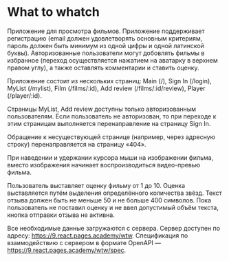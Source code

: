 # What to whatch

Приложение для просмотра фильмов. Приложение поддерживает регистрацию (email должен удовлетворять основным критериям, пароль должен быть минимум из одной цифры и одной латинской буквы). Авторизованные пользователи могут добовлять фильмы в избранное (переход осуществляется нажатием на аватарку в верхнем правом углу), а также оставлять комментарии и ставить оценку.

Приложение состоит из нескольких страниц: Main (/), Sign In (/login), MyList (/mylist), Film (/films/:id), Add review (/films/:id/review), Player (/player/:id).

Страницы MyList, Add review доступны только авторизованным пользователям. Если пользователь не авторизован, то при переходе к этим страницам выполняется перенаправление на страницу Sign In.

Обращение к несуществующей странице (например, через адресную строку) перенаправляется на страницу «404». 

При наведении и удержании курсора мыши на изображении фильма, вместо изображения начинает воспроизводиться видео-превью фильма.

Пользователь выставляет оценку фильму от 1 до 10. Оценка выставляется путём выделения определённого количества звёзд. Текст отзыва должен быть не меньше 50 и не больше 400 символов. Пока пользователь не поставил оценку и не ввел допустимый объём текста, кнопка отправки отзыва не активна.

Все необходимые данные загружаются с сервера. Сервер доступен по адресу: https://9.react.pages.academy/wtw.
Спецификация по взаимодействию с сервером в формате OpenAPI — https://9.react.pages.academy/wtw/spec.
